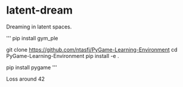 # latent-dream
Dreaming in latent spaces.

'''
pip install gym_ple

git clone https://github.com/ntasfi/PyGame-Learning-Environment
cd PyGame-Learning-Environment
pip install -e .

pip install pygame
'''


Loss around 42
